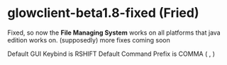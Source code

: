 # glowclient-beta1.8-fixed (Fried)
 Fixed, so now the **File Managing System** works on all platforms that java edition works on. (supposedly)
 more fixes coming soon


Default GUI Keybind is RSHIFT
Default Command Prefix is COMMA ( , )
